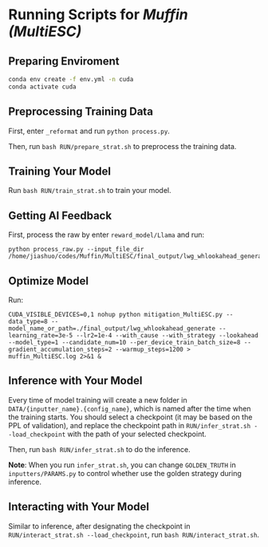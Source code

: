 # Running Scripts for *Muffin (MultiESC)*

## Preparing Enviroment

```bash
conda env create -f env.yml -n cuda
conda activate cuda
```

## Preprocessing Training Data

First, enter `_reformat` and run `python process.py`.

Then, run `bash RUN/prepare_strat.sh` to preprocess the training data.

## Training Your Model

Run `bash RUN/train_strat.sh` to train your model.

## Getting AI Feedback
First, process the raw by enter ``reward_model/Llama`` and run:
```console
python process_raw.py --input_file_dir
/home/jiashuo/codes/Muffin/MultiESC/final_output/lwg_whlookahead_generate_candidate_10
```

## Optimize Model

Run:
```console
CUDA_VISIBLE_DEVICES=0,1 nohup python mitigation_MultiESC.py --data_type=8 --model_name_or_path=./final_output/lwg_whlookahead_generate --learning_rate=3e-5 --lr2=1e-4 --with_cause --with_strategy --lookahead --model_type=1 --candidate_num=10 --per_device_train_batch_size=8 --gradient_accumulation_steps=2 --warmup_steps=1200 > muffin_MultiESC.log 2>&1 &
```

## Inference with Your Model

Every time of model training will create a new folder in `DATA/{inputter_name}.{config_name}`, which is named after the time when the training starts. You should select a checkpoint (it may be based on the PPL of validation), and replace the checkpoint path in `RUN/infer_strat.sh --load_checkpoint` with the path of your selected checkpoint.

Then, run `bash RUN/infer_strat.sh` to do the inference.

**Note**: When you run `infer_strat.sh`, you can change `GOLDEN_TRUTH` in  `inputters/PARAMS.py` to control whether use the golden strategy during inference.

## Interacting with Your Model

Similar to inference, after designating the checkpoint in `RUN/interact_strat.sh --load_checkpoint`, run `bash RUN/interact_strat.sh`.
